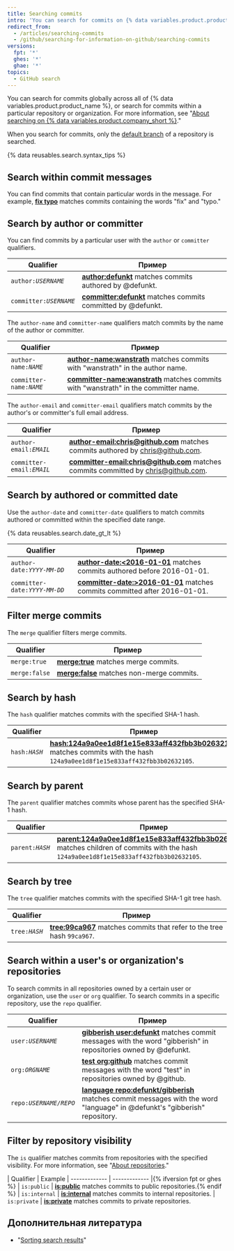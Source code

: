 ```yaml
---
title: Searching commits
intro: 'You can search for commits on {% data variables.product.product_name %} and narrow the results using these commit search qualifiers in any combination.'
redirect_from:
  - /articles/searching-commits
  - /github/searching-for-information-on-github/searching-commits
versions:
  fpt: '*'
  ghes: '*'
  ghae: '*'
topics:
  - GitHub search
---
```


You can search for commits globally across all of {% data variables.product.product_name %}, or search for commits within a particular repository or organization. For more information, see "[About searching on {% data variables.product.company_short %}](/articles/about-searching-on-github)."

When you search for commits, only the [default branch](/articles/about-branches) of a repository is searched.

{% data reusables.search.syntax_tips %}

## Search within commit messages

You can find commits that contain particular words in the message. For example, [**fix typo**](https://github.com/search?q=fix+typo&type=Commits) matches commits containing the words "fix" and "typo."

## Search by author or committer

You can find commits by a particular user with the `author` or `committer` qualifiers.

| Qualifier                 | Пример                                                                                                                       |
| ------------------------- | ---------------------------------------------------------------------------------------------------------------------------- |
| <code>author:<em>USERNAME</em></code> | [**author:defunkt**](https://github.com/search?q=author%3Adefunkt&type=Commits) matches commits authored by @defunkt.        |
| <code>committer:<em>USERNAME</em></code> | [**committer:defunkt**](https://github.com/search?q=committer%3Adefunkt&type=Commits) matches commits committed by @defunkt. |

The `author-name` and `committer-name` qualifiers match commits by the name of the author or committer.

| Qualifier                 | Пример                                                                                                                                                      |
| ------------------------- | ----------------------------------------------------------------------------------------------------------------------------------------------------------- |
| <code>author-name:<em>NAME</em></code> | [**author-name:wanstrath**](https://github.com/search?q=author-name%3Awanstrath&type=Commits) matches commits with "wanstrath" in the author name.          |
| <code>committer-name:<em>NAME</em></code> | [**committer-name:wanstrath**](https://github.com/search?q=committer-name%3Awanstrath&type=Commits) matches commits with "wanstrath" in the committer name. |

The `author-email` and `committer-email` qualifiers match commits by the author's or committer's full email address.

| Qualifier                 | Пример                                                                                                                                                               |
| ------------------------- | -------------------------------------------------------------------------------------------------------------------------------------------------------------------- |
| <code>author-email:<em>EMAIL</em></code> | [**author-email:chris@github.com**](https://github.com/search?q=author-email%3Achris%40github.com&type=Commits) matches commits authored by chris@github.com.        |
| <code>committer-email:<em>EMAIL</em></code> | [**committer-email:chris@github.com**](https://github.com/search?q=committer-email%3Achris%40github.com&type=Commits) matches commits committed by chris@github.com. |

## Search by authored or committed date

Use the `author-date` and `committer-date` qualifiers to match commits authored or committed within the specified date range.

{% data reusables.search.date_gt_lt %}

| Qualifier                 | Пример                                                                                                                                                       |
| ------------------------- | ------------------------------------------------------------------------------------------------------------------------------------------------------------ |
| <code>author-date:<em>YYYY-MM-DD</em></code> | [**author-date:&lt;2016-01-01**](https://github.com/search?q=author-date%3A<2016-01-01&type=Commits) matches commits authored before 2016-01-01.       |
| <code>committer-date:<em>YYYY-MM-DD</em></code> | [**committer-date:&gt;2016-01-01**](https://github.com/search?q=committer-date%3A>2016-01-01&type=Commits) matches commits committed after 2016-01-01. |

## Filter merge commits

The `merge` qualifier filters merge commits.

| Qualifier     | Пример                                                                                               |
| ------------- | ---------------------------------------------------------------------------------------------------- |
| `merge:true`  | [**merge:true**](https://github.com/search?q=merge%3Atrue&type=Commits) matches merge commits.       |
| `merge:false` | [**merge:false**](https://github.com/search?q=merge%3Afalse&type=Commits) matches non-merge commits. |

## Search by hash

The `hash` qualifier matches commits with the specified SHA-1 hash.

| Qualifier                 | Пример                                                                                                                                                                                                                                   |
| ------------------------- | ---------------------------------------------------------------------------------------------------------------------------------------------------------------------------------------------------------------------------------------- |
| <code>hash:<em>HASH</em></code> | [**hash:124a9a0ee1d8f1e15e833aff432fbb3b02632105**](https://github.com/github/gitignore/search?q=hash%3A124a9a0ee1d8f1e15e833aff432fbb3b02632105&type=Commits) matches commits with the hash `124a9a0ee1d8f1e15e833aff432fbb3b02632105`. |

## Search by parent

The `parent` qualifier matches commits whose parent has the specified SHA-1 hash.

| Qualifier                 | Пример                                                                                                                                                                                                                                                                  |
| ------------------------- | ----------------------------------------------------------------------------------------------------------------------------------------------------------------------------------------------------------------------------------------------------------------------- |
| <code>parent:<em>HASH</em></code> | [**parent:124a9a0ee1d8f1e15e833aff432fbb3b02632105**](https://github.com/github/gitignore/search?q=parent%3A124a9a0ee1d8f1e15e833aff432fbb3b02632105&type=Commits&utf8=%E2%9C%93) matches children of commits with the hash `124a9a0ee1d8f1e15e833aff432fbb3b02632105`. |

## Search by tree

The `tree` qualifier matches commits with the specified SHA-1 git tree hash.

| Qualifier                  | Пример                                                                                                                                              |
| -------------------------- | --------------------------------------------------------------------------------------------------------------------------------------------------- |
| <code>tree:<em>HASH</em></code> | [**tree:99ca967**](https://github.com/github/gitignore/search?q=tree%3A99ca967&type=Commits) matches commits that refer to the tree hash `99ca967`. |

## Search within a user's or organization's repositories

To search commits in all repositories owned by a certain user or organization, use the `user` or `org` qualifier. To search commits in a specific repository, use the `repo` qualifier.

| Qualifier                  | Пример                                                                                                                                                                                                                    |
| -------------------------- | ------------------------------------------------------------------------------------------------------------------------------------------------------------------------------------------------------------------------- |
| <code>user:<em>USERNAME</em></code> | [**gibberish user:defunkt**](https://github.com/search?q=gibberish+user%3Adefunkt&type=Commits&utf8=%E2%9C%93) matches commit messages with the word "gibberish" in repositories owned by @defunkt.                       |
| <code>org:<em>ORGNAME</em></code> | [**test org:github**](https://github.com/search?utf8=%E2%9C%93&q=test+org%3Agithub&type=Commits) matches commit messages with the word "test" in repositories owned by @github.                                           |
| <code>repo:<em>USERNAME/REPO</em></code> | [**language repo:defunkt/gibberish**](https://github.com/search?utf8=%E2%9C%93&q=language+repo%3Adefunkt%2Fgibberish&type=Commits) matches commit messages with the word "language" in @defunkt's "gibberish" repository. |

## Filter by repository visibility

The `is` qualifier matches commits from repositories with the specified visibility. For more information, see "[About repositories](/repositories/creating-and-managing-repositories/about-repositories#about-repository-visibility)."

| Qualifier  | Example | ------------- | ------------- |{% ifversion fpt or ghes %} | `is:public` | [**is:public**](https://github.com/search?q=is%3Apublic&type=Commits) matches commits to public repositories.{% endif %} | `is:internal` | [**is:internal**](https://github.com/search?q=is%3Ainternal&type=Commits) matches commits to internal repositories. | `is:private` | [**is:private**](https://github.com/search?q=is%3Aprivate&type=Commits) matches commits to private repositories.

## Дополнительная литература

- "[Sorting search results](/articles/sorting-search-results/)"
